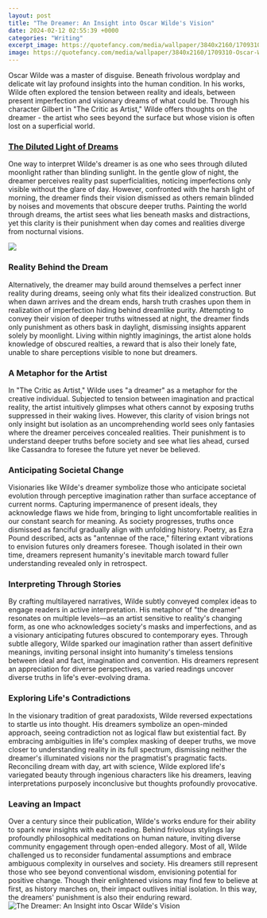 ```yaml
---
layout: post
title: "The Dreamer: An Insight into Oscar Wilde's Vision"
date: 2024-02-12 02:55:39 +0000
categories: "Writing"
excerpt_image: https://quotefancy.com/media/wallpaper/3840x2160/1709310-Oscar-Wilde-Quote-A-dreamer-is-one-who-can-only-find-his-way-by.jpg
image: https://quotefancy.com/media/wallpaper/3840x2160/1709310-Oscar-Wilde-Quote-A-dreamer-is-one-who-can-only-find-his-way-by.jpg
---
```


Oscar Wilde was a master of disguise. Beneath frivolous wordplay and delicate wit lay profound insights into the human condition. In his works, Wilde often explored the tension between reality and ideals, between present imperfection and visionary dreams of what could be. Through his character Gilbert in "The Critic as Artist," Wilde offers thoughts on the dreamer - the artist who sees beyond the surface but whose vision is often lost on a superficial world. 
### [The Diluted Light of Dreams](https://store.fi.io.vn/womens-crass-christmas-gnome-matching-family-ugly-v-neck-t-shirt/women&)
One way to interpret Wilde's dreamer is as one who sees through diluted moonlight rather than blinding sunlight. In the gentle glow of night, the dreamer perceives reality past superficialities, noticing imperfections only visible without the glare of day. However, confronted with the harsh light of morning, the dreamer finds their vision dismissed as others remain blinded by noises and movements that obscure deeper truths. Painting the world through dreams, the artist sees what lies beneath masks and distractions, yet this clarity is their punishment when day comes and realities diverge from nocturnal visions. 

![](https://quotefancy.com/media/wallpaper/3840x2160/2016564-Oscar-Wilde-Quote-A-dreamer-is-one-who-can-only-find-his-way-by.jpg)
### **Reality Behind the Dream** 
Alternatively, the dreamer may build around themselves a perfect inner reality during dreams, seeing only what fits their idealized construction. But when dawn arrives and the dream ends, harsh truth crashes upon them in realization of imperfection hiding behind dreamlike purity. Attempting to convey their vision of deeper truths witnessed at night, the dreamer finds only punishment as others bask in daylight, dismissing insights apparent solely by moonlight. Living within nightly imaginings, the artist alone holds knowledge of obscured realties, a reward that is also their lonely fate, unable to share perceptions visible to none but dreamers.
### **A Metaphor for the Artist**  
In "The Critic as Artist," Wilde uses "a dreamer" as a metaphor for the creative individual. Subjected to tension between imagination and practical reality, the artist intuitively glimpses what others cannot by exposing truths suppressed in their waking lives. However, this clarity of vision brings not only insight but isolation as an uncomprehending world sees only fantasies where the dreamer perceives concealed realities. Their punishment is to understand deeper truths before society and see what lies ahead, cursed like Cassandra to foresee the future yet never be believed.
### **Anticipating Societal Change**  
Visionaries like Wilde's dreamer symbolize those who anticipate societal evolution through perceptive imagination rather than surface acceptance of current norms. Capturing impermanence of present ideals, they acknowledge flaws we hide from, bringing to light uncomfortable realities in our constant search for meaning. As society progresses, truths once dismissed as fanciful gradually align with unfolding history. Poetry, as Ezra Pound described, acts as "antennae of the race," filtering extant vibrations to envision futures only dreamers foresee. Though isolated in their own time, dreamers represent humanity's inevitable march toward fuller understanding revealed only in retrospect.
### **Interpreting Through Stories**
By crafting multilayered narratives, Wilde subtly conveyed complex ideas to engage readers in active interpretation. His metaphor of "the dreamer" resonates on multiple levels—as an artist sensitive to reality's changing form, as one who acknowledges society's masks and imperfections, and as a visionary anticipating futures obscured to contemporary eyes. Through subtle allegory, Wilde sparked our imagination rather than assert definitive meanings, inviting personal insight into humanity's timeless tensions between ideal and fact, imagination and convention. His dreamers represent an appreciation for diverse perspectives, as varied readings uncover diverse truths in life's ever-evolving drama.
### **Exploring Life's Contradictions**
In the visionary tradition of great paradoxists, Wilde reversed expectations to startle us into thought. His dreamers symbolize an open-minded approach, seeing contradiction not as logical flaw but existential fact. By embracing ambiguities in life's complex masking of deeper truths, we move closer to understanding reality in its full spectrum, dismissing neither the dreamer's illuminated visions nor the pragmatist's pragmatic facts. Reconciling dream with day, art with science, Wilde explored life's variegated beauty through ingenious characters like his dreamers, leaving interpretations purposely inconclusive but thoughts profoundly provocative.
### **Leaving an Impact**
Over a century since their publication, Wilde's works endure for their ability to spark new insights with each reading. Behind frivolous stylings lay profoundly philosophical meditations on human nature, inviting diverse community engagement through open-ended allegory. Most of all, Wilde challenged us to reconsider fundamental assumptions and embrace ambiguous complexity in ourselves and society. His dreamers still represent those who see beyond conventional wisdom, envisioning potential for positive change. Though their enlightened visions may find few to believe at first, as history marches on, their impact outlives initial isolation. In this way, the dreamers' punishment is also their enduring reward.
![The Dreamer: An Insight into Oscar Wilde's Vision](https://quotefancy.com/media/wallpaper/3840x2160/1709310-Oscar-Wilde-Quote-A-dreamer-is-one-who-can-only-find-his-way-by.jpg)